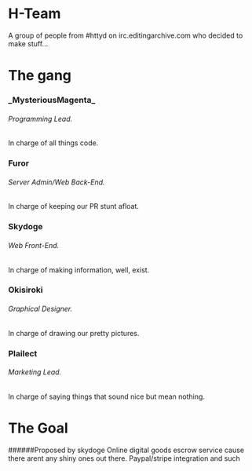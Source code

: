 # H-Team
A group of people from #httyd on irc.editingarchive.com who decided to make stuff...



# The gang

### \_MysteriousMagenta_
###### Programming Lead. 
In charge of all things code.

### Furor
###### Server Admin/Web Back-End. 
In charge of keeping our PR stunt afloat.

### Skydoge
###### Web Front-End. 
In charge of making information, well, exist.

### Okisiroki
###### Graphical Designer. 
In charge of drawing our pretty pictures.

### Plailect
###### Marketing Lead.
In charge of saying things that sound nice but mean nothing.

# The Goal

######Proposed by skydoge
Online digital goods escrow service cause there arent any shiny ones out there. Paypal/stripe integration and such
